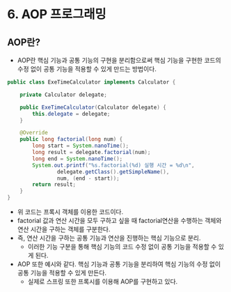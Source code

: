 # 6. AOP 프로그래밍

## AOP란?
- AOP란 핵심 기능과 공통 기능의 구현을 분리함으로써 핵심 기능을 구현한 코드의 수정 없이 공통 기능을 적용할 수 있게 만드는 방법이다.

``` java
public class ExeTimeCalculator implements Calculator {

	private Calculator delegate;

	public ExeTimeCalculator(Calculator delegate) {
        this.delegate = delegate;
    }

	@Override
	public long factorial(long num) {
		long start = System.nanoTime();
		long result = delegate.factorial(num);
		long end = System.nanoTime();
		System.out.printf("%s.factorial(%d) 실행 시간 = %d\n",
				delegate.getClass().getSimpleName(),
				num, (end - start));
		return result;
	}
}
```
- 위 코드는 프록시 객체를 이용한 코드이다.
- factorial 값과 연산 시간을 모두 구하고 싶을 때 factorial연산을 수행하는 객체와 연산 시간을 구하는 객체를 구분한다.
- 즉, 연산 시간을 구하는 공통 기능과 연산을 진행하는 핵심 기능으로 분리.
  - 이러한 기능 구분을 통해 핵심 기능의 코드 수정 없이 공통 기능을 적용할 수 있게 된다.
- AOP 또한 예시와 같다. 핵심 기능과 공통 기능을 분리하여 핵심 기능의 수정 없이 공통 기능을 적용할 수 있게 만든다.
  - 실제로 스프링 또한 프록시를 이용해 AOP를 구현하고 있다.